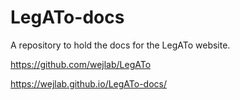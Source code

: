 # LegATo-docs

A repository to hold the docs for the LegATo website.

https://github.com/wejlab/LegATo

https://wejlab.github.io/LegATo-docs/